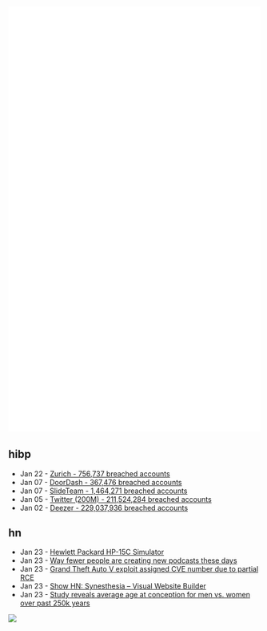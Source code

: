 ![Metrics](https://raw.githubusercontent.com/phixion/phixion/master/metrics.svg)

## hibp

<!--
for https://github.com/phixion/phixion/blob/main/.github/workflows/feeds.yml
-->
<!--START_SECTION:haveibeenpwnd-->
- Jan 22 - [Zurich - 756,737 breached accounts](https://haveibeenpwned.com/PwnedWebsites#Zurich)
- Jan 07 - [DoorDash - 367,476 breached accounts](https://haveibeenpwned.com/PwnedWebsites#DoorDash)
- Jan 07 - [SlideTeam - 1,464,271 breached accounts](https://haveibeenpwned.com/PwnedWebsites#SlideTeam)
- Jan 05 - [Twitter (200M) - 211,524,284 breached accounts](https://haveibeenpwned.com/PwnedWebsites#Twitter200M)
- Jan 02 - [Deezer - 229,037,936 breached accounts](https://haveibeenpwned.com/PwnedWebsites#Deezer)
<!--END_SECTION:haveibeenpwnd-->

## hn

<!--
for https://github.com/phixion/phixion/blob/main/.github/workflows/feeds.yml
-->
<!--START_SECTION:hn-->
- Jan 23 - [Hewlett Packard HP-15C Simulator](https://hp-15c.homepage.t-online.de/homepage.htm)
- Jan 23 - [Way fewer people are creating new podcasts these days](https://philsiarri.substack.com/p/way-fewer-people-are-creating-new)
- Jan 23 - [Grand Theft Auto V exploit assigned CVE number due to partial RCE](https://cve.mitre.org/cgi-bin/cvename.cgi?name=CVE-2023-24059)
- Jan 23 - [Show HN: Synesthesia – Visual Website Builder](https://synesthesia.ai/)
- Jan 23 - [Study reveals average age at conception for men vs. women over past 250k years](https://phys.org/news/2023-01-reveals-average-age-conception-men.html)
<!--END_SECTION:hn-->

<!--
for https://yhype.me
-->
![](https://hit.yhype.me/github/profile?user_id=13013670)
